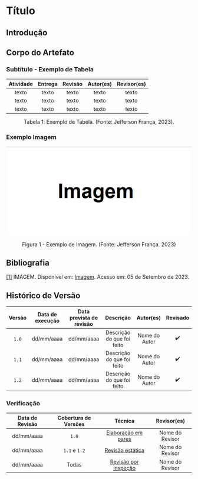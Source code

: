 # Título

## Introdução

## Corpo do Artefato

### Subtítulo - Exemplo de Tabela

| Atividade | Entrega | Revisão | Autor(es) | Revisor(es) |
| :-------: | :-----: | :-----: | :-------: | :---------: |
|   texto   |  texto  |  texto  |   texto   |    texto    |
|   texto   |  texto  |  texto  |   texto   |    texto    |
|   texto   |  texto  |  texto  |   texto   |    texto    |

<div style="text-align: center">
<p> Tabela 1: Exemplo de Tabela. (Fonte: Jefferson França, 2023).</p>
</div>

### Exemplo Imagem

<a id="a" href="#aa">![image](img/imagem.png)</a>
<div style="text-align: center">
<p>Figura 1 - Exemplo de Imagem. (Fonte: Jefferson França. 2023)</p>
</div>

## Bibliografia

<a id="aa" href="#a">[1]</a> IMAGEM. Disponível em: [Imagem](https://pt.wikipedia.org/wiki/Imagem). Acesso em: 05 de Setembro de 2023.

## Histórico de Versão

| Versão | Data de execução | Data prevista de revisão |       Descrição      |         Autor(es)      |       Revisado          |
| :----: | :--------------: | :-------------: | :------------------------: | :----------------: | :-----------: |
| `1.0`  |    dd/mm/aaaa    |   dd/mm/aaaa    |   Descrição do que foi feito    | Nome do Autor | :heavy_check_mark: |
| `1.1`  |    dd/mm/aaaa    |   dd/mm/aaaa    |   Descrição do que foi feito    | Nome do Autor | :heavy_check_mark: |
| `1.2`  |    dd/mm/aaaa    |   dd/mm/aaaa    |   Descrição do que foi feito    | Nome do Autor | :heavy_check_mark: |

### Verificação

| Data de Revisão | Cobertura de Versões  |          Técnica         |     Revisor(es)    |
| :------------: | :-------------: | :--------------------------: |  :---------------: |
|   dd/mm/aaaa   |    `1.0`   |    [Elaboração em pares](../verificacao/revisoes.md)      |  Nome do Revisor |
|   dd/mm/aaaa   |  `1.1` e `1.2` |    [Revisão estática](../verificacao/revisoes.md)   |  Nome do Revisor |
|   dd/mm/aaaa   |  Todas  |    [Revisão por inspeção](<!-- linkar o artefato de verificação aqui -->)    |  Nome do Revisor |